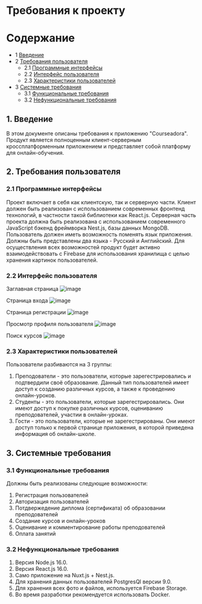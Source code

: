 # Требования к проекту 

Содержание
=================
* 1 [Введение](#1-введение)
* 2 [Требования пользователя](#2-требования-пользователя)
  * 2.1 [Программные интерфейсы](#21-программные-интерфейсы)
  * 2.2 [Интерфейс пользователя](#22-интерфейс-пользователя)
  * 2.3 [Характеристики пользователей](#23-характеристики-пользователей)
* 3 [Системные требования](#3-системные-требования)
  * 3.1 [Функциональные требования](#31-функциональные-требования)
  * 3.2 [Нефункциональные требования](#32-нефункциональные-требования)


## 1. Введение
В этом документе описаны требования к приложению "Courseadora".
Продукт является полноценным клиент-серверным кроссплатформенным приложением и представляет собой платформу для онлайн-обучения.

## 2. Требования пользователя

### 2.1 Программные интерфейсы
Проект включает в себя как клиентскую, так и серверную части.
Клиент должен быть реализован с использованием современных фронтенд технологий, в частности такой библиотеки как React.js.
Серверная часть проекта должна быть реализована с использованием современного JavaScript бэкенд фреймворка Nest.js, базы данных MongoDB. 
Пользователь должен иметь возможность поменять язык приложения. Должны быть представлены два языка - Русский и Английский.
Для осуществления всех возможностей продукт будет активно взаимодействовать с Firebase для использования хранилища с целью хранения картинок пользователей.

### 2.2 Интерфейс пользователя

Заглавная страница
![image](https://user-images.githubusercontent.com/68506750/197595852-c024613c-6933-4503-aaf0-ced60738156c.png)

Страница входа
![image](https://user-images.githubusercontent.com/68506750/197596485-266492fb-3d1a-4618-b7b5-b02805b0bc7d.png)

Страница регистрации
![image](https://user-images.githubusercontent.com/68506750/197597274-a92da8d2-3e79-4b65-bce8-88e1ed8e2153.png)

Просмотр профиля пользователя
![image](https://user-images.githubusercontent.com/68506750/197599143-ddeeb951-7972-42da-8537-36abdf6b406f.png)

Поиск курсов
![image](https://user-images.githubusercontent.com/68506750/197600238-2c6bfc67-69e7-4213-b656-7e9d272b50ca.png)

### 2.3 Характеристики пользователей
Пользователи разбиваются на 3 группы:
1. Преподователи - это пользователи, которые зарегестрировались и подтвердили своё образование. Данный тип пользователей имеет доступ к созданию различных курсов, а также к проведению онлайн-уроков.
2. Студенты - это пользователи, которые зарегестрировались. Они имеют доступ к покупке различных курсов, оцениванию преподователей, участии в онлайн-уроках.
3. Гости - это пользователи, которые не зарегестрированы. Они имеют доступ только к первой странице приложения, в которой приведена информация об онлайн-школе. 

## 3. Системные требования

### 3.1 Функциональные требования
Должны быть реализованы следующие возможности:
1. Регистрация пользователей
2. Авторизация пользователей
3. Потдвержедение диплома (сертификата) об образовании преподователей
4. Создание курсов и онлайн-уроков
5. Оценивание и комментирование работы преподователей
6. Оплата занятий

### 3.2 Нефункциональные требования
1. Версия Node.js 16.0.
2. Версия React.js 16.0.
3. Само приложение на Nuxt.js + Nest.js.
4. Для хранения данных пользователей PostgresQl версии 9.0.
5. Для хранения всех фото и файлов, используется Firebase Storage.
6. Во время разработки рекомендуется использовать Docker.



